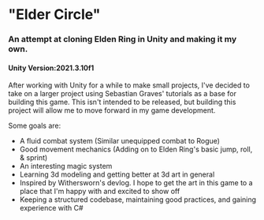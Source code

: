 # "Elder Circle"
### An attempt at cloning Elden Ring in Unity and making it my own.
#### Unity Version:2021.3.10f1

After working with Unity for a while to make small projects, I've decided to take on a larger project using Sebastian Graves' tutorials as a base for building this game.
This isn't intended to be released, but building this project will allow me to move forward in my game development.

Some goals are:
 - A fluid combat system (Similar unequipped combat to Rogue)
 - Good movement mechanics (Adding on to Elden Ring's basic jump, roll, & sprint)
 - An interesting magic system
 - Learning 3d modeling and getting better at 3d art in general
 - Inspired by Withersworn's devlog. I hope to get the art in this game to a place that I'm happy with and excited to show off
 - Keeping a structured codebase, maintaining good practices, and gaining experience with C#
